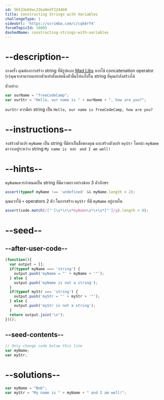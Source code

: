 ```yaml
---
id: 56533eb9ac21ba0edf2244b9
title: Constructing Strings with Variables
challengeType: 1
videoUrl: 'https://scrimba.com/c/cqk8rf4'
forumTopicId: 16805
dashedName: constructing-strings-with-variables
---
```


# --description--

บางครั้ง คุณต้องการสร้าง string ที่มีรูปแบบ [Mad Libs](https://en.wikipedia.org/wiki/Mad_Libs) หากใช้ concatenation operator (`+`)คุณจะสามารถแทรกตัวแปรตั้งแต่หนึ่งตัวขึ้นไปลงไปใน string ที่คุณกำลังสร้างได้

ตัวอย่าง:

```js
var ourName = "freeCodeCamp";
var ourStr = "Hello, our name is " + ourName + ", how are you?";
```

`ourStr` ควรมีค่า string เป็น `Hello, our name is freeCodeCamp, how are you?`

# --instructions--

จงสร้างตัวแปร `myName` เป็น string ที่มีค่าเป็นชื่อของคุณ และสร้างตัวแปร `myStr` โดยนำ `myName` มาวางอยู่ระหว่าง string `My name is ` และ ` and I am well!`


# --hints--

`myName`ควรกำหนดเป็น string ที่มีความยาวอย่างน้อย 3 ตัวอักษร

```js
assert(typeof myName !== 'undefined' && myName.length > 2);
```

คุณควรใช้ `+` operators 2 ตัว ในการสร้าง `myStr` ที่มี `myName` อยู่ภายใน

```js
assert(code.match(/["']\s*\+\s*myName\s*\+\s*["']/g).length > 0);
```

# --seed--

## --after-user-code--

```js
(function(){
  var output = [];
  if(typeof myName === 'string') {
    output.push('myName = "' + myName + '"');
  } else {
    output.push('myName is not a string');
  }
  if(typeof myStr === 'string') {
    output.push('myStr = "' + myStr + '"');
  } else {
    output.push('myStr is not a string');
  }
  return output.join('\n');
})();
```

## --seed-contents--

```js
// Only change code below this line
var myName;
var myStr;
```

# --solutions--

```js
var myName = "Bob";
var myStr = "My name is " + myName + " and I am well!";
```
